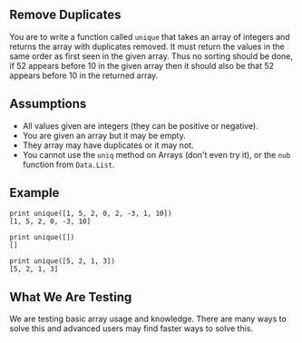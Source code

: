 ## Remove Duplicates
You are to write a function called `unique` that takes an array of integers and returns the array with duplicates removed. It must return the values in the same order as first seen in the given array. Thus no sorting should be done, if 52 appears before 10 in the given array then it should also be that 52 appears before 10 in the returned array.

## Assumptions
+ All values given are integers (they can be positive or negative).
+ You are given an array but it may be empty.
+ They array may have duplicates or it may not.
+ You cannot use the `uniq` method on Arrays (don't even try it), or the `nub` function from `Data.List`.
## Example
    print unique([1, 5, 2, 0, 2, -3, 1, 10])
    [1, 5, 2, 0, -3, 10]

    print unique([])
    []

    print unique([5, 2, 1, 3])
    [5, 2, 1, 3]
## What We Are Testing
We are testing basic array usage and knowledge. There are many ways to solve this and advanced users may find faster ways to solve this.